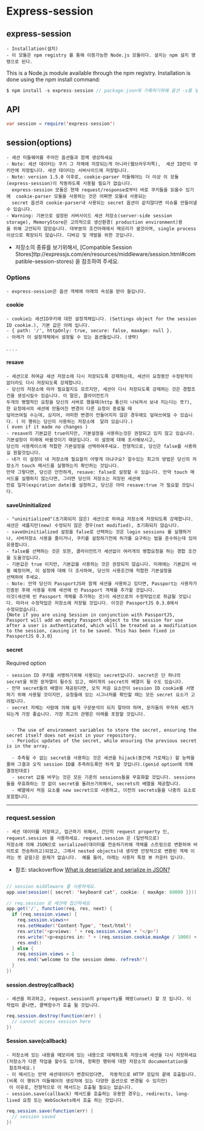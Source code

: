 # Express-session


##   express-session
    - Installation(설치)
    - 이 모듈은 npm registry 를 통해 이용가능한 Node.js 모듈이다. 설치는 npm 설치 명령으로 된다. 
This is a Node.js module available through the npm registry. Installation is done using the npm install command:
~~~Java Script
$ npm install -s express-session // package.json에 기록하기위해 옵션 -s를 넣어줌
~~~
##   API
~~~Java Script
var session = require('express-session')
~~~

##  session(options)
    - 세션 미들웨어를 주어진 옵션들과 함께 생성하세요
    - Note: 세션 데이터는 쿠키 그 자체에 저장되는게 아니라(웹브라우저쪽),  세션 ID만이 쿠키안에 저장됩니다. 세션 데이터는 서버사이드에 저장됩니다.
    - Note: version 1.5.0 이후로, cookie-parser 미들웨어는 더 이상 이 모듈(express-session)이 작동하도록 사용될 필요가 없습니다. 
      express-session 모듈은 현재 request/response로부터 바로 쿠키들을 읽을수 있기에  cookie-parser 모듈을 사용하는 것은 어쩌면 모듈내 사용되는
      secret 옵션과 cookie-parser내 사용되는 secret 옵션이 같지않다면 이슈를 만들어낼 수 있습니다. 
    - Warning: 기본으로 설정된 서버사이드 세션 저장소(server-side session storage), MemoryStore은 고의적으로 생산환경( production environment)용
    을 위해 고안되지 않았습니다. 대부분의 조건아래에서 메모리가 샐것이며, single process 이상으로 확장되지 않습니다. 디버깅 및 개발을 위한 것입니다.
   - 저장소의 종류를 보기위해서, [Compatible Session Stores]ttp://expressjs.com/en/resources/middleware/session.html#compatible-session-stores)
    을 참조하여 주세요.

###  Options
    - express-session은 옵션 객체에 아래의 속성을 받아 들입니다.
####  cookie
    - cookie는 세션ID쿠키에 대한 설정객체입니다. (Settings object for the session ID cookie.), 기본 값은 아래 입니다.
    - { path: '/', httpOnly: true, secure: false, maxAge: null }.
    - 아래가 이 설정객체에서 설정될 수 있는 옵션들입니다. (생략)

.
.
.
.


#### resave
    - 세션으로 하여금 세션 저장소에 다시 저장되도록 강제하는데, 세션이 요청동안 수정된적이 없더라도 다시 저장되도록 강제합니다. 
    - 당신의 저장소에 따라 필요할지도 모르지만, 세션이 다시 저장되도록 강제하는 것은 경합조건을 생성시킬수 있습니다. 이 말은, 클라이언트가
    두개의 병렬적인 요청을 당신의 서버로 했을때(http 통신이 나눠져서 보내 지는다는 뜻?), 한 요청에서의 세션에 만들어진 변경이 다른 요청이 종료될 때
    덮어쓰여질 수는데, 심지어, 어떠한 변경이 만들어지지 않은 경우에도 덮여쓰여질 수 있습니다. ( 이 행위는 당신이 사용하는 저장소에  달려 있습니다.)
    ( even if it made no changes )
    - resave의 기본값은 true이지만, 기본설정을 사용하는것은 권장되고 있지 않고 있습니다. 기본설정이 미래에 바뀔것이기 때문입니다. 이 설정에 대해 조사해보시고, 
    당신의 사용케이스에 적합한 기본설정을 선택하여주세요. 전형적으로, 당신은 false를 사용하길 원할것입니다.
    - 내가 이 설정이 내 저장소에 필요할지 어떻게 아냐구요? 알수있는 최고의 방법은 당신의 저장소가 touch 메서드를 실행하는지 확인하는 것입니다. 
    만약 그렇다면, 당신은 안전하게, resave: false로 설정할 수 있습니다. 만약 touch 메서드를 실행하지 않는다면, 그러면 당신의 저장소는 저장된 세션에 
    만료 일자(expiration date)를 설정하고, 당신은 아마 resave:true 가 필요할 것입니다.

#### saveUninitialized
    - "uninitialized"(초기화되지 않은) 세션으로 하여금 저장소에 저장되도록 강제합니다. 세션은 새롭지만(new) 수정되지 않은 경우(not modified), 초기화되지 않습니다.
    - saveUninitialized 설정을 false로 선택하는 것은 login sessions 를 실행하거나, 서버저장소 사용을 줄이거나, 쿠키를 설정하기전에 허가를 요구하는 법을 준수하는데 있어유용합니다.
    - false를 선택하는 것은 또한, 클라이언트가 세션없이 여러개의 병합요청을 하는 경합 조건을 도울것입니다.
    - 기본값은 true 이지만, 기본값을 사용하는 것은 권장되지 않습니다. 미래에는 기본값이 바뀔 예정이며, 이 설정에 대해 더 조사하여, 당신의 사용조건에 적합한 기본설정을
    선택하여 주세요.
    - Note: 만약 당신이 PassportJS와 함께 세션을 사용하고 있다면, Passport는 사용자가 인증된 후에 사용을 위해 세션에 빈 Passport 객체를 추가할 것입니다.
    이것(세션에 빈 Passport 객체를 추가하는 것)이 세션으로의 수정작업으로 취급될 것입니다. 따라서 수정작업은 저장소에 저장될 것입니다. 이것은 PassportJS 0.3.0에서
    수정되었습니다.
    {Note if you are using Session in conjunction with PassportJS, Passport will add an empty Passport object to the session for use after a user is authenticated, which will be treated as a modification to the session, causing it to be saved. This has been fixed in PassportJS 0.3.0}
    
    
#### secret
Required option
     
    - session ID 쿠키를 서명하기위해 사용되는 secret입니다. secret은 단 하나의 secret을 위한 문자열이 될수도 있고, 여러개의 secret의 배열이 될 수도 있습니다.
    - 만약 secret들의 배열이 제공된다면, 오직 처음 요소만이 session ID cookie를 서명하기 위해 사용될 것이지만, 요청들에 있는 시그너처를 확인할 때는 모든 secret 요소가 고려됩니다.
    - secret 자체는 사람에 의해 쉽게 구문분석이 되지 말아야 하며, 문자들의 무작위 세트가 되는게 가장 좋습니다. 가장 최고의 관행은 아래를 포함할 것입니다. 
   

      - The use of environment variables to store the secret, ensuring the secret itself does not exist in your repository.
      - Periodic updates of the secret, while ensuring the previous secret is in the array.
      
      - 추측될 수 없는 secret을 사용하는 것은 세션을 hijack(중간에 가로채는) 할 능력을  줄여 그결과 오직 session ID를 추측하도록만 하게 할 것입니다.(genid option에 의해 결정된대로)
      - secret 값을 바꾸는 것은 모든 기존의 sessions들을 무효화할 것입니다. sessions들을 무효화하는 것 없이 secret을 돌려쓰기위해서, secrets의 배열을 제공합니다.
      - 배열에서 처음 요소를 new secret으로 사용하고, 이전의 secrets들을 나중의 요소로 포함합니다.
 
 
--- 
 
### request.session
    - 세션 데이터를 저장하고, 접근하기 위해서, 간단히 request property 인, request.session 을 사용하세요. request.session 은 (일반적으로)
    저장소에 의해 JSON으로 serialized(데이터를 전송하기위해 객체를 스트링으로 변환하여 바이트로 전송하려고)되었고, 그래서 nested objects(내 생각엔 안정적으로 변환된 객체 이라는 뜻 같음)은 문제가 없습니다.  예를 들어, 아래는 사용자 특정 뷰 카운터 입니다.
 - 참조: stackoverflow [What is deserialize and serialize in JSON?](https://stackoverflow.com/questions/3316762/what-is-deserialize-and-serialize-in-json)   
~~~ Java Script

// session middleware 를 사용하세요.
app.use(session({ secret: 'keyboard cat', cookie: { maxAge: 60000 }}))

// req.session 로 세션에 접근하세요
app.get('/', function(req, res, next) {
  if (req.session.views) {
    req.session.views++
    res.setHeader('Content-Type', 'text/html')
    res.write('<p>views: ' + req.session.views + '</p>')
    res.write('<p>expires in: ' + (req.session.cookie.maxAge / 1000) + 's</p>')
    res.end()
  } else {
    req.session.views = 1
    res.end('welcome to the session demo. refresh!')
  }
})
~~~      
#### session.destroy(callback)
    - 세션을 파괴하고, request.session의 property를 해방(unset) 할 것 입니다. 이 작업이 끝나면, 콜백함수가 호출 될 것입니다.
~~~Java Script
req.session.destroy(function(err) {
  // cannot access session here
})
~~~


#### Session.save(callback)
    - 저장소에 있는 내용을 메모리에 있는 내용으로 대체하도록 저장소에 세션을 다시 저장하세요(저장소가 다른 작업을 할수도 있기에, 정확한 행위에 대한 저장소의 documentation을
     참조하세요.)
    - 이 메서드는 만약 세션데이터가 변경되었다면,  자동적으로 HTTP 응답의 끝에 호출됩니다. (비록 이 행위가 미들웨어의 생성자에 있는 다양한 옵션으로 변경될 수 있지만)
     이 이유로, 전형적으로 이 메서드는 호출될 필요는 없습니다.
    - session.save(callback) 메서드를 호출하는 유용한 경우는, redirects, long-lived 요청 또는 WebSockets에서 호출 하는 것입니다.  

~~~Java Script
req.session.save(function(err) {
  // session saved
})
~~~
















